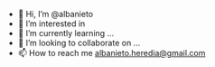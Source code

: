 - 👋 Hi, I’m @albanieto
- 👀 I’m interested in 
- 🌱 I’m currently learning ...
- 💞️ I’m looking to collaborate on ...
- 📫 How to reach me albanieto.heredia@gmail.com

<!---
albanieto/albanieto is a ✨ special ✨ repository because its `README.md` (this file) appears on your GitHub profile.
You can click the Preview link to take a look at your changes.
--->
